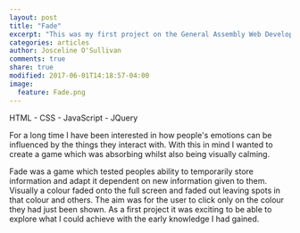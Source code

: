 ```yaml
---
layout: post
title: "Fade"
excerpt: "This was my first project on the General Assembly Web Development Immersive Course. The assignment for this project was to create a game."
categories: articles
author: Josceline O'Sullivan
comments: true
share: true
modified: 2017-06-01T14:18:57-04:00
image:
  feature: Fade.png
---
```


HTML - CSS - JavaScript - JQuery

For a long time I have been interested in how people's emotions can be influenced by the things they interact with. With this in mind I wanted to create a game which was absorbing whilst also being visually calming.

Fade was a game which tested peoples ability to temporarily store information and adapt it dependent on new information given to them. Visually a colour faded onto the full screen and faded out leaving spots in that colour and others. The aim was for the user to click only on the colour they had just been shown. As a first project it was exciting to be able to explore what I could achieve with the early knowledge I had gained.
